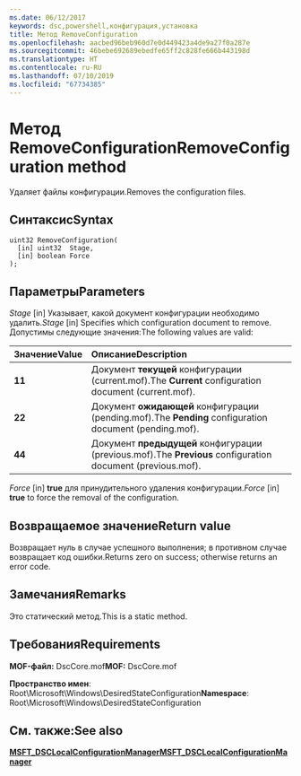 ```yaml
---
ms.date: 06/12/2017
keywords: dsc,powershell,конфигурация,установка
title: Метод RemoveConfiguration
ms.openlocfilehash: aacbed96beb960d7e0d449423a4de9a27f0a287e
ms.sourcegitcommit: 46bebe692689ebedfe65ff2c828fe666b443198d
ms.translationtype: HT
ms.contentlocale: ru-RU
ms.lasthandoff: 07/10/2019
ms.locfileid: "67734385"
---
```

# <a name="removeconfiguration-method"></a><span data-ttu-id="ed61c-103">Метод RemoveConfiguration</span><span class="sxs-lookup"><span data-stu-id="ed61c-103">RemoveConfiguration method</span></span>

<span data-ttu-id="ed61c-104">Удаляет файлы конфигурации.</span><span class="sxs-lookup"><span data-stu-id="ed61c-104">Removes the configuration files.</span></span>

## <a name="syntax"></a><span data-ttu-id="ed61c-105">Синтаксис</span><span class="sxs-lookup"><span data-stu-id="ed61c-105">Syntax</span></span>

```mof
uint32 RemoveConfiguration(
  [in] uint32  Stage,
  [in] boolean Force
);
```

## <a name="parameters"></a><span data-ttu-id="ed61c-106">Параметры</span><span class="sxs-lookup"><span data-stu-id="ed61c-106">Parameters</span></span>

<span data-ttu-id="ed61c-107">*Stage* \[in\] Указывает, какой документ конфигурации необходимо удалить.</span><span class="sxs-lookup"><span data-stu-id="ed61c-107">*Stage* \[in\] Specifies which configuration document to remove.</span></span> <span data-ttu-id="ed61c-108">Допустимы следующие значения:</span><span class="sxs-lookup"><span data-stu-id="ed61c-108">The following values are valid:</span></span>

|<span data-ttu-id="ed61c-109">Значение</span><span class="sxs-lookup"><span data-stu-id="ed61c-109">Value</span></span> |<span data-ttu-id="ed61c-110">Описание</span><span class="sxs-lookup"><span data-stu-id="ed61c-110">Description</span></span> |
|:--- |:---|
|<span data-ttu-id="ed61c-111">**1**</span><span class="sxs-lookup"><span data-stu-id="ed61c-111">**1**</span></span> | <span data-ttu-id="ed61c-112">Документ **текущей** конфигурации (current.mof).</span><span class="sxs-lookup"><span data-stu-id="ed61c-112">The **Current** configuration document (current.mof).</span></span> |
|<span data-ttu-id="ed61c-113">**2**</span><span class="sxs-lookup"><span data-stu-id="ed61c-113">**2**</span></span> | <span data-ttu-id="ed61c-114">Документ **ожидающей** конфигурации (pending.mof).</span><span class="sxs-lookup"><span data-stu-id="ed61c-114">The **Pending** configuration document (pending.mof).</span></span>  |
|<span data-ttu-id="ed61c-115">**4**</span><span class="sxs-lookup"><span data-stu-id="ed61c-115">**4**</span></span> | <span data-ttu-id="ed61c-116">Документ **предыдущей** конфигурации (previous.mof).</span><span class="sxs-lookup"><span data-stu-id="ed61c-116">The **Previous** configuration document (previous.mof).</span></span> |

<span data-ttu-id="ed61c-117">*Force* \[in\] **true** для принудительного удаления конфигурации.</span><span class="sxs-lookup"><span data-stu-id="ed61c-117">*Force* \[in\] **true** to force the removal of the configuration.</span></span>

## <a name="return-value"></a><span data-ttu-id="ed61c-118">Возвращаемое значение</span><span class="sxs-lookup"><span data-stu-id="ed61c-118">Return value</span></span>

<span data-ttu-id="ed61c-119">Возвращает нуль в случае успешного выполнения; в противном случае возвращает код ошибки.</span><span class="sxs-lookup"><span data-stu-id="ed61c-119">Returns zero on success; otherwise returns an error code.</span></span>

## <a name="remarks"></a><span data-ttu-id="ed61c-120">Замечания</span><span class="sxs-lookup"><span data-stu-id="ed61c-120">Remarks</span></span>

<span data-ttu-id="ed61c-121">Это статический метод.</span><span class="sxs-lookup"><span data-stu-id="ed61c-121">This is a static method.</span></span>

## <a name="requirements"></a><span data-ttu-id="ed61c-122">Требования</span><span class="sxs-lookup"><span data-stu-id="ed61c-122">Requirements</span></span>

<span data-ttu-id="ed61c-123">**MOF-файл:** DscCore.mof</span><span class="sxs-lookup"><span data-stu-id="ed61c-123">**MOF:** DscCore.mof</span></span>

<span data-ttu-id="ed61c-124">**Пространство имен**: Root\Microsoft\Windows\DesiredStateConfiguration</span><span class="sxs-lookup"><span data-stu-id="ed61c-124">**Namespace**: Root\Microsoft\Windows\DesiredStateConfiguration</span></span>

## <a name="see-also"></a><span data-ttu-id="ed61c-125">См. также:</span><span class="sxs-lookup"><span data-stu-id="ed61c-125">See also</span></span>

[<span data-ttu-id="ed61c-126">**MSFT_DSCLocalConfigurationManager**</span><span class="sxs-lookup"><span data-stu-id="ed61c-126">**MSFT_DSCLocalConfigurationManager**</span></span>](msft-dsclocalconfigurationmanager.md)
